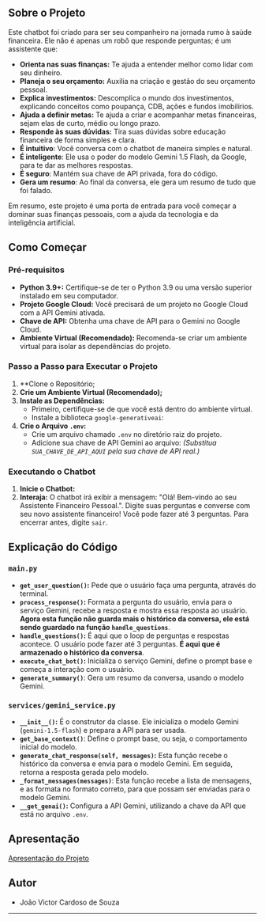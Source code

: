 ## Sobre o Projeto

Este chatbot foi criado para ser seu companheiro na jornada rumo à saúde financeira. Ele não é apenas um robô que responde perguntas; é um assistente que:

*   **Orienta nas suas finanças:** Te ajuda a entender melhor como lidar com seu dinheiro.
*   **Planeja o seu orçamento:** Auxilia na criação e gestão do seu orçamento pessoal.
*   **Explica investimentos:** Descomplica o mundo dos investimentos, explicando conceitos como poupança, CDB, ações e fundos imobilirios.
*   **Ajuda a definir metas:** Te ajuda a criar e acompanhar metas financeiras, sejam elas de curto, médio ou longo prazo.
*   **Responde às suas dúvidas:** Tira suas dúvidas sobre educação financeira de forma simples e clara.
*   **É intuitivo**: Você conversa com o chatbot de maneira simples e natural.
*   **É inteligente**: Ele usa o poder do modelo Gemini 1.5 Flash, da Google, para te dar as melhores respostas.
*   **É seguro**: Mantém sua chave de API privada, fora do código.
*   **Gera um resumo**: Ao final da conversa, ele gera um resumo de tudo que foi falado.

Em resumo, este projeto é uma porta de entrada para você começar a dominar suas finanças pessoais, com a ajuda da tecnologia e da inteligência artificial.

## Como Começar

### Pré-requisitos

*   **Python 3.9+:** Certifique-se de ter o Python 3.9 ou uma versão superior instalado em seu computador.
*   **Projeto Google Cloud:** Você precisará de um projeto no Google Cloud com a API Gemini ativada.
*   **Chave de API:** Obtenha uma chave de API para o Gemini no Google Cloud.
*   **Ambiente Virtual (Recomendado):** Recomenda-se criar um ambiente virtual para isolar as dependências do projeto.

### Passo a Passo para Executar o Projeto

1.  **Clone o Repositório;
2.  **Crie um Ambiente Virtual (Recomendado);**
3.  **Instale as Dependências:**
    *   Primeiro, certifique-se de que você está dentro do ambiente virtual.
    *   Instale a biblioteca `google-generativeai`:
4.  **Crie o Arquivo `.env`:**
    *   Crie um arquivo chamado `.env` no diretório raiz do projeto.
    *   Adicione sua chave de API Gemini ao arquivo: *(Substitua `SUA_CHAVE_DE_API_AQUI` pela sua chave de API real.)*

### Executando o Chatbot

1.  **Inicie o Chatbot:**
2.  **Interaja:** O chatbot irá exibir a mensagem: "Olá! Bem-vindo ao seu Assistente Financeiro Pessoal.". Digite suas perguntas e converse com seu novo assistente financeiro! Você pode fazer até 3 perguntas. Para encerrar antes, digite `sair`.

## Explicação do Código

### `main.py`

*   **`get_user_question()`:** Pede que o usuário faça uma pergunta, através do terminal.
*   **`process_response()`:** Formata a pergunta do usuário, envia para o serviço Gemini, recebe a resposta e mostra essa resposta ao usuário. **Agora esta função não guarda mais o histórico da conversa, ele está sendo guardado na função `handle_questions`**.
*   **`handle_questions()`:** É aqui que o loop de perguntas e respostas acontece. O usuário pode fazer até 3 perguntas. **É aqui que é armazenado o histórico da conversa**.
*   **`execute_chat_bot()`:** Inicializa o serviço Gemini, define o prompt base e começa a interação com o usuário.
* **`generate_summary()`**: Gera um resumo da conversa, usando o modelo Gemini.

### `services/gemini_service.py`

*   **`__init__()`:** É o construtor da classe. Ele inicializa o modelo Gemini (`gemini-1.5-flash`) e prepara a API para ser usada.
*   **`get_base_context()`**: Define o prompt base, ou seja, o comportamento inicial do modelo.
*   **`generate_chat_response(self, messages)`:** Esta função recebe o histórico da conversa e envia para o modelo Gemini. Em seguida, retorna a resposta gerada pelo modelo.
*   **`_format_messages(messages)`**: Esta função recebe a lista de mensagens, e as formata no formato correto, para que possam ser enviadas para o modelo Gemini.
*   **`__get_genai()`:** Configura a API Gemini, utilizando a chave da API que está no arquivo `.env`.

## Apresentação

[Apresentação do Projeto](https://youtu.be/I92ilXqa4HQ)

## Autor

*   João Victor Cardoso de Souza

---
